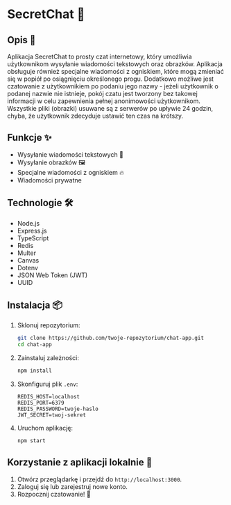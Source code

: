 # SecretChat 🚀

## Opis 📖

Aplikacja SecretChat to prosty czat internetowy, który umożliwia użytkownikom wysyłanie wiadomości tekstowych oraz obrazków. Aplikacja obsługuje również specjalne wiadomości z ogniskiem, które mogą zmieniać się w popiół po osiągnięciu określonego progu. Dodatkowo możliwe jest czatowanie z użytkownikiem po podaniu jego nazwy - jeżeli użytkownik o podanej nazwie nie istnieje, pokój czatu jest tworzony bez takowej informacji w celu zapewnienia pełnej anonimowości użytkownikom. Wszystkie pliki (obrazki) usuwane są z serwerów po upływie 24 godzin, chyba, że użytkownik zdecyduje ustawić ten czas na krótszy.

## Funkcje ✨

- Wysyłanie wiadomości tekstowych 💬
- Wysyłanie obrazków 🖼️
- Specjalne wiadomości z ogniskiem 🔥
- Wiadomości prywatne

## Technologie 🛠️

- Node.js
- Express.js
- TypeScript
- Redis
- Multer
- Canvas
- Dotenv
- JSON Web Token (JWT)
- UUID

## Instalacja 📦

1. Sklonuj repozytorium:
    ```sh
    git clone https://github.com/twoje-repozytorium/chat-app.git
    cd chat-app
    ```

2. Zainstaluj zależności:
    ```sh
    npm install
    ```

3. Skonfiguruj plik `.env`:
    ```plaintext
    REDIS_HOST=localhost
    REDIS_PORT=6379
    REDIS_PASSWORD=twoje-haslo
    JWT_SECRET=twoj-sekret
    ```

4. Uruchom aplikację:
    ```sh
    npm start
    ```

## Korzystanie z aplikacji lokalnie 🚀

1. Otwórz przeglądarkę i przejdź do `http://localhost:3000`.
2. Zaloguj się lub zarejestruj nowe konto.
3. Rozpocznij czatowanie! 💬